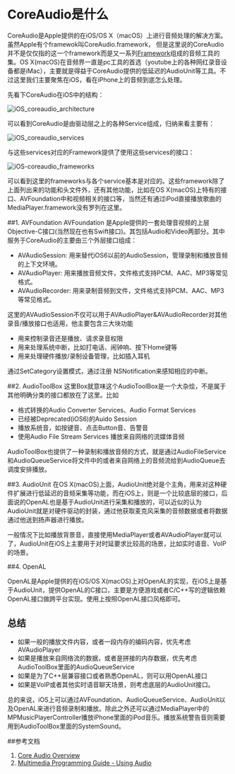 # CoreAudio是什么

CoreAudio是Apple提供的在iOS/OS X（macOS）上进行音频处理的解决方案。虽然Apple有个framewok叫CoreAudio.framework，
但是这里说的CoreAudio并不是仅仅指的这一个framework而是又一系列[Framework](#framework)组成的音频工具的集。OS X(macOS)在音频界一直是pc工具的首选（youtube上的各种网红录音设备都是iMac），主要就是得益于CoreAudio提供的低延迟的AudioUnit等工具。不过这里我们主要聚焦在iOS，看在iPhone上的音频到底怎么处理。

先看下CoreAudio在iOS中的结构：

![iOS_coreaudio_architecture](./ios_core_audio_architecture.png)

可以看到CoreAudio是由驱动层之上的各种Service组成，归纳来看主要有：

![iOS_coreaudio_services](./ios_core_audio_services.png)

与这些services对应的Framework提供了使用这些services的接口：

![iOS-coreaudio_frameworks](./ios_core_audio_frameworks.png)

可以看到这里的frameworks与各个service基本是对应的。这些framework除了上面列出来的功能和头文件外，还有其他功能，比如在OS X(macOS)上特有的接口、AVFoundation中和视频相关的接口等，当然还有通过iPod直接播放歌曲的MediaPlayer.framework没有罗列在这里。

##1. AVFoundation
AVFoundation 是Apple提供的一套处理音视频的上层Objective-C接口(当然现在也有Swift接口)。其包括Audio和Video两部分。其中服务于CoreAudio的主要由三个外层接口组成：
* AVAudioSession: 用来替代iOS6以前的AudioSession，管理录制和播放音频的上下文环境。
* AVAudioPlayer: 用来播放音频文件，文件格式支持PCM、AAC、MP3等常见格式。
* AVAudioRecorder: 用来录制音频到文件，文件格式支持PCM、AAC、MP3等常见格式。

这里的AVAudioSession不仅可以用于AVAudioPlayer&AVAudioRecorder对其他录音/播放接口也适用，他主要包含三大块功能

* 用来控制录音还是播放、请求录音权限
* 用来处理系统中断，比如打电话、闹钟响、按下Home键等
* 用来处理硬件播放/录制设备管理，比如插入耳机

通过SetCategory设置模式，通过注册 NSNotification来感知相应的中断。

##2. AudioToolBox
这里Box就意味这个AudioToolBox是一个大杂烩，不是属于其他明确分类的接口都放在了这里。比如
* 格式转换的Audio Converter Services、Audio Format Services
* 已经被Deprecated(iOS6)的Auido Session
* 播放系统音，如按键音、点击Button音、告警音
* 使用Audio File Stream Services 播放来自网络的流媒体音频

AudioToolBox也提供了一种录制和播放音频的方式，就是通过AudioFileService和AudioQueueService将文件中的或者来自网络上的音频流给到AudioQueue去调度安排播放。


##3. AudioUnit
在OS X(macOS)上面，AudioUnit绝对是个主角，用来对这种硬件扩展进行低延迟的音频采集等功能，而在iOS上，则是一个比较底层的接口，后面说的OpenAL也是基于AudioUnit进行采集和播放的，可以近似的认为AudioUnit就是对硬件驱动的封装，通过他获取麦克风采集的音频数据或者将数据通过他送到扬声器进行播放。

一般情况下比如播放背景音，直接使用MediaPlayer或者AVAudioPlayer就可以了，AudioUnit在iOS上主要用于对时延要求比较高的场景，比如实时语音、VoIP的场景。

##4. OpenAL

OpenAL是Apple提供的在iOS/OS X(macOS)上对OpenAL的实现，在iOS上是基于AudioUnit，提供OpenAL的C接口，主要是方便游戏或者C/C++写的逻辑依赖OpenAL接口做跨平台实现。使用上按照OpenAL接口风格即可。

## 总结

* 如果一般的播放文件内容，或者一段内存的编码内容，优先考虑AVAudioPlayer
* 如果是播放来自网络流的数据，或者是拼接的内存数据，优先考虑AudioToolBox里面的AudioQueueService
* 如果是为了C++层兼容接口或者熟悉OpenAL，则可以用OpenAL接口
* 如果是VoIP或者其他实时语音聊天场景，则考虑底层的AudioUnit接口。

总的来说，iOS上可以通过AVFoundation、AudioQueueService、AudioUnit以及OpenAL来进行音频录制和播放。除此之外还可以通过MediaPlayer中的MPMusicPlayerController播放iPhone里面的iPod音乐。播放系统警告音则需要用到AudioToolBox里面的SystemSound。



##参考文档
1. [Core Audio Overview](https://developer.apple.com/library/mac/documentation/MusicAudio/Conceptual/CoreAudioOverview/Introduction/Introduction.html)
2. [Multimedia Programming Guide - Using Audio](https://developer.apple.com/library/ios/documentation/AudioVideo/Conceptual/MultimediaPG/UsingAudio/UsingAudio.html#//apple_ref/doc/uid/TP40009767-CH2-SW6)
